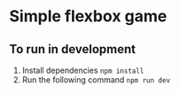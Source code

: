 # Simple flexbox game

## To run in development

1. Install dependencies `npm install`
2. Run the following command `npm run dev`

